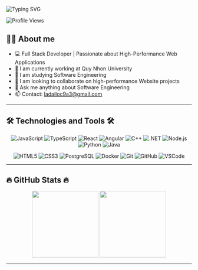 ![Typing SVG](https://readme-typing-svg.demolab.com?font=Share+Tech+Mono&size=28&pause=1000&color=00FFF0&vCenter=true&width=800&lines=Hi+there%2C+I'm+Lộc+%F0%9F%91%8B;)
<!-- Full+Stack+Developer+%7C+AI+Explorer;Building+Next-Gen+Web+Applications -->
![Profile Views](https://komarev.com/ghpvc/?username=ladailoc&color=9D00FF)

## 👨‍💻 About me
- 💻 Full Stack Developer | Passionate about High-Performance Web Applications
- 🔭 I am currently working at Quy Nhon University
- 🌱 I am studying Software Engineering
- 👯 I am looking to collaborate on high-performance Website projects
- 💬 Ask me anything about Software Engineering
- 📫 Contact: ladailoc9a3@gmail.com
---
## 🛠 Technologies and Tools 🛠
<p align="center">
  <img src="https://img.shields.io/badge/-JavaScript-F7DF1E?style=for-the-badge&logo=javascript&logoColor=black" alt="JavaScript" />
  <img src="https://img.shields.io/badge/-TypeScript-3178C6?style=for-the-badge&logo=typescript&logoColor=white" alt="TypeScript" />
  <img src="https://img.shields.io/badge/-React-61DAFB?style=for-the-badge&logo=react&logoColor=black" alt="React" />
  <img src="https://img.shields.io/badge/-Angular-DD0031?style=for-the-badge&logo=angular&logoColor=white" alt="Angular" />
  <img src="https://img.shields.io/badge/-C++-00599C?style=for-the-badge&logo=c%2B%2B&logoColor=white" alt="C++" />
  <img src="https://img.shields.io/badge/-.NET-512BD4?style=for-the-badge&logo=dotnet&logoColor=white" alt=".NET" />
  <img src="https://img.shields.io/badge/-Node.js-339933?style=for-the-badge&logo=node.js&logoColor=white" alt="Node.js" />
  <img src="https://img.shields.io/badge/-Python-3776AB?style=for-the-badge&logo=python&logoColor=white" alt="Python" />
  <img src="https://img.shields.io/badge/-Java-007396?style=for-the-badge&logo=java&logoColor=white" alt="Java" />
</p>
<p align="center">
  <img src="https://img.shields.io/badge/-HTML5-E34F26?style=for-the-badge&logo=html5&logoColor=white" alt="HTML5" />
  <img src="https://img.shields.io/badge/-CSS3-1572B6?style=for-the-badge&logo=css3&logoColor=white" alt="CSS3" />
  <img src="https://img.shields.io/badge/-PostgreSQL-336791?style=for-the-badge&logo=postgresql&logoColor=white" alt="PostgreSQL" />
  <img src="https://img.shields.io/badge/-Docker-2496ED?style=for-the-badge&logo=docker&logoColor=white" alt="Docker" />
  <img src="https://img.shields.io/badge/-Git-F05032?style=for-the-badge&logo=git&logoColor=white" alt="Git" />
  <img src="https://img.shields.io/badge/-GitHub-181717?style=for-the-badge&logo=github&logoColor=white" alt="GitHub" />
  <img src="https://img.shields.io/badge/-VS_Code-007ACC?style=for-the-badge&logo=visual-studio-code&logoColor=white" alt="VSCode" />
</p>

---

## 🔥 GitHub Stats 🔥 
<p align="center">
  <img height="180em" src="https://github-readme-stats.vercel.app/api?username=ladailoc&show_icons=true&theme=radical" />
  <img height="180em" src="https://github-readme-stats.vercel.app/api/top-langs/?username=ladailoc&layout=compact&theme=radical" />
</p>

---

<!--
## 🏆 GitHub Trophies

[![trophy](https://github-profile-trophy.vercel.app/?username=ladailoc&theme=darkhub)](https://github.com/ryo-ma/github-profile-trophy) 
-->
